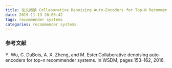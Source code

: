 ```yaml
---
title: 论文阅读 Collaborative Denoising Auto-Encoders for Top-N Recommender Systems
date: 2019-11-13 20:05:42
tags: recommender systems
categories: recommender systems
---
```




### 参考文献

Y. Wu, C. DuBois, A. X. Zheng, and M. Ester.Collaborative denoising auto-encoders for top-n recommender systems. In WSDM, pages 153–162, 2016.